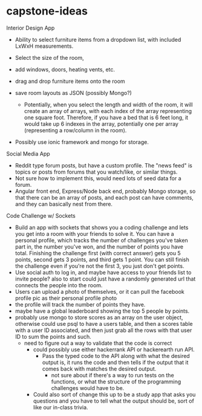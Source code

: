 # capstone-ideas

Interior Design App

- Ability to select furniture items from a dropdown list, with included LxWxH measurements.
- Select the size of the room,
- add windows, doors, heating vents, etc.
- drag and drop furniture items onto the room
- save room layouts as JSON (possibly Mongo?)

  - Potentially, when you select the length and width of the room, it will create an array of arrays, with each index of the array representing one square foot.  Therefore, if you have a bed that is 6 feet long, it would take up 6 indexes in the array, potentially one per array (representing a row/column in the room).
- Possibly use ionic framework and mongo for storage.


Social Media App

- Reddit type forum posts, but have a custom profile.  The "news feed" is topics or posts from forums that you watch/like, or similar things.
- Not sure how to implement this, would need lots of seed data for a forum.
- Angular front end, Express/Node back end, probably Mongo storage, so that there can be an array of posts, and each post can have comments, and they can basically nest from there.


Code Challenge w/ Sockets

- Build an app with sockets that shows you a coding challenge and lets you get into a room with your friends to solve it.  You can have a personal profile, which tracks the number of challenges you've taken part in, the number you've won, and the number of points you have total.  Finishing the challenge first (with correct answer) gets you 5 points, second gets 3 points, and third gets 1 point.  You can still finish the challenge even if you're not the first 3, you just don't get points.
- Use social auth to log in, and maybe have access to your friends list to invite people?  also to start could just have a randomly generated url that connects the people into the room.
- Users can upload a photo of themselves, or it can pull the facebook profile pic as their personal profile photo
- the profile will track the number of points they have.
- maybe have a global leaderboard showing the top 5 people by points.
- probably use mongo to store scores as an array on the user object, otherwise could use psql to have a users table, and then a scores table with a user ID associated, and then just grab all the rows with that user ID to sum the points and such. 
  - need to figure out a way to validate that the code is correct
    - could possibly use either hackerrank API or hackerearth run API.
      - Pass the typed code to the API along with what the desired output is, it runs the code and then tells if the output that it comes back with matches the desired output.
        - not sure about if there's a way to run tests on the functions, or what the structure of the programming challenges would have to be.
    - Could also sort of change this up to be a study app that asks you questions and you have to tell what the output should be, sort of like our in-class trivia.
